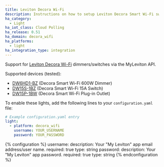 ```yaml
---
title: Leviton Decora Wi-Fi
description: Instructions on how to setup Leviton Decora Smart Wi-Fi switches/dimmers within Home Assistant.
ha_category:
  - Light
ha_iot_class: Cloud Polling
ha_release: 0.51
ha_domain: decora_wifi
ha_platforms:
  - light
ha_integration_type: integration
---
```


Support for [Leviton Decora Wi-Fi](https://www.leviton.com/products/residential/automation-smart-home/decora-smart-all/decora-smart-with-wifi-technology) dimmers/switches via the MyLeviton API.

Supported devices (tested):

- [DW6HD1-BZ](https://www.leviton.com/products/dw6hd-1bz) (Decora Smart Wi-Fi 600W Dimmer)
- [DW15S-1BZ](https://www.leviton.com/products/dw15s-1bz) (Decora Smart Wi-Fi 15A Switch)
- [DW15P-1BW](https://www.leviton.com/products/dw15p-1bw) (Decora Smart Wi-Fi Plug-in Outlet)

To enable these lights, add the following lines to your `configuration.yaml` file:

```yaml
# Example configuration.yaml entry
light:
  - platform: decora_wifi
    username: YOUR_USERNAME
    password: YOUR_PASSWORD
```

{% configuration %}
username:
  description: Your "My Leviton" app email address/user name.
  required: true
  type: string
password:
  description: Your "My Leviton" app password.
  required: true
  type: string
{% endconfiguration %}

